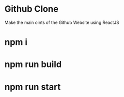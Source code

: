 # Github Clone
Make the main oints of the Github Website using ReactJS

# npm i
# npm run build
# npm run start
